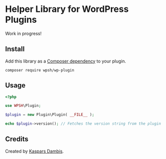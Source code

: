 # Helper Library for WordPress Plugins

Work in progress!


## Install

Add this library as a [Composer dependency](https://packagist.org/packages/wpsh/wp-plugin) to your plugin.

```
composer require wpsh/wp-plugin
```


## Usage

```php
<?php

use WPSH\Plugin;

$plugin = new Plugin\Plugin( __FILE__ );

echo $plugin->version(); // Fetches the version string from the plugin header.
```


## Credits

Created by [Kaspars Dambis](https://kaspars.net).
